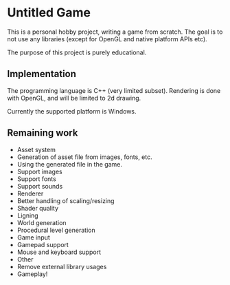 # Untitled Game

This is a personal hobby project, writing a game from scratch.
The goal is to not use any libraries (except for OpenGL and native platform APIs etc).

The purpose of this project is purely educational.

## Implementation

The programming language is C++ (very limited subset).
Rendering is done with OpenGL, and will be limited to 2d drawing.

Currently the supported platform is Windows.

## Remaining work

- Asset system
 - Generation of asset file from images, fonts, etc.
 - Using the generated file in the game.
 - Support images
 - Support fonts
 - Support sounds
- Renderer
 - Better handling of scaling/resizing
 - Shader quality
 - Ligning
- World generation
 - Procedural level generation
- Game input
 - Gamepad support
 - Mouse and keyboard support
- Other
 - Remove external library usages
 - Gameplay!


